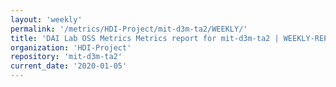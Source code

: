 ```yaml
---
layout: 'weekly'
permalink: '/metrics/HDI-Project/mit-d3m-ta2/WEEKLY/'
title: 'DAI Lab OSS Metrics Metrics report for mit-d3m-ta2 | WEEKLY-REPORT-2020-01-05'
organization: 'HDI-Project'
repository: 'mit-d3m-ta2'
current_date: '2020-01-05'
---
```

